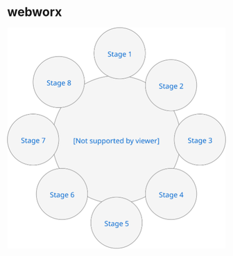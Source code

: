 # webworx

![example image](https://github.com/bwestwood/webworx/blob/gh-pages/Untitled%20Diagram.svg)

